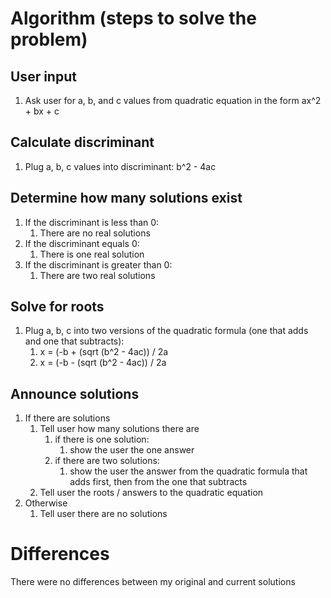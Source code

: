 # Algorithm (steps to solve the problem)
## User input
1. Ask user for a, b, and c values from quadratic equation in the form ax^2 + bx + c

## Calculate discriminant
1. Plug a, b, c values into discriminant: b^2 - 4ac

## Determine how many solutions exist
1. If the discriminant is less than 0:
    1. There are no real solutions
2. If the discriminant equals 0:
    1. There is one real solution
3. If the discriminant is greater than 0:
    1. There are two real solutions
    
## Solve for roots
1. Plug a, b, c into two versions of the quadratic formula (one that adds and one that subtracts):
    1. x = (-b + (sqrt (b^2 - 4ac)) / 2a
    2. x = (-b - (sqrt (b^2 - 4ac)) / 2a

## Announce solutions
1. If there are solutions
    1. Tell user how many solutions there are
        1. if there is one solution:
            1. show the user the one answer
        2. if there are two solutions:
            1. show the user the answer from the quadratic formula that adds first, then from the one that subtracts
    2. Tell user the roots / answers to the quadratic equation
2. Otherwise
    1. Tell user there are no solutions

# Differences
There were no differences between my original and current solutions